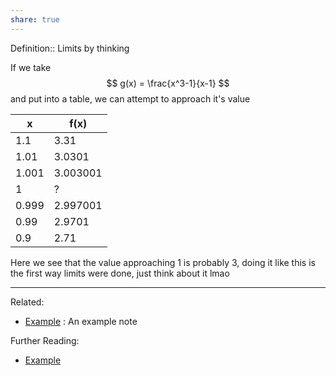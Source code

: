 ```yaml
---
share: true
---
```



Definition:: Limits by thinking

If we take
$$
g(x) = \frac{x^3-1}{x-1}
$$
and put into a table, we can attempt to approach it's value

| x | f(x) |
| ---- | ---- |
| 1.1 | 3.31 |
| 1.01 | 3.0301 |
| 1.001 | 3.003001 |
| 1 | ? |
| 0.999 | 2.997001 |
| 0.99 | 2.9701 |
| 0.9 | 2.71 |
Here we see that the value approaching $1$ is probably $3$, doing it like this is the first way limits were done, just think about it lmao


---
Related:
- [Example](../Meta/Example.md) : An example note

Further Reading:
- [Example](../Meta/Example.md)

